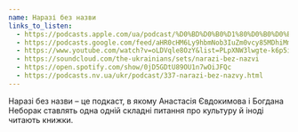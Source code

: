 ```yaml
---
name: Наразі без назви
links_to_listen:
  - https://podcasts.apple.com/ua/podcast/%D0%BD%D0%B0%D1%80%D0%B0%D0%B7%D1%96-%D0%B1%D0%B5%D0%B7-%D0%BD%D0%B0%D0%B7%D0%B2%D0%B8/id1618999118
  - https://podcasts.google.com/feed/aHR0cHM6Ly9hbmNob3IuZm0vcy85MDhiMmNlNC9wb2RjYXN0L3Jzcw
  - https://www.youtube.com/watch?v=oLDVqle8OzY&list=PLpXNW3lwgte-k6p5iw3pJuvLk9UPDD1yV
  - https://soundcloud.com/the-ukrainians/sets/narazi-bez-nazvi
  - https://open.spotify.com/show/0jD5GDtU89OU1n7wOiJFQc
  - https://podcasts.nv.ua/ukr/podcast/337-narazi-bez-nazvy.html
---
```


Наразі без назви – це подкаст, в якому Анастасія Євдокимова і Богдана Неборак
ставлять одна одній складні питання про культуру й іноді читають книжки.
